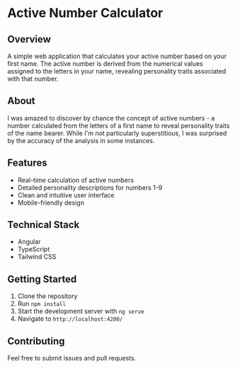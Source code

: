# Active Number Calculator

## Overview
A simple web application that calculates your active number based on your first name. The active number is derived from the numerical values assigned to the letters in your name, revealing personality traits associated with that number.

## About
I was amazed to discover by chance the concept of active numbers - a number calculated from the letters of a first name to reveal personality traits of the name bearer. While I'm not particularly superstitious, I was surprised by the accuracy of the analysis in some instances.

## Features
- Real-time calculation of active numbers
- Detailed personality descriptions for numbers 1-9
- Clean and intuitive user interface
- Mobile-friendly design

## Technical Stack
- Angular
- TypeScript
- Tailwind CSS

## Getting Started
1. Clone the repository
2. Run `npm install`
3. Start the development server with `ng serve`
4. Navigate to `http://localhost:4200/`

## Contributing
Feel free to submit issues and pull requests.


